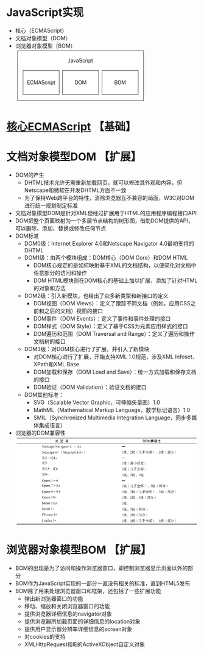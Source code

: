 # JavaScript实现
+ 核心（ECMAScript）
+ 文档对象模型（DOM）
+ 浏览器对象模型（BOM）  
![JavaScript实现](../attachments/JavaScript实现.png)

# [核心ECMAScript](ECMAScript标准.md) 【基础】

# 文档对象模型DOM 【扩展】
+ DOM的产生
   + DHTML技术允许无需重新加载网页，就可以修改其外观和内容，但Netscape和微软在开发DHTML方面不一致
   + 为了保持Web跨平台的特性，消除浏览器互不兼容的局面，W3C对DOM进行统一规划制定标准
+ 文档对象模型DOM是针对XML但经过扩展用于HTML的应用程序编程接口API
+ DOM把整个页面映射为一个多层节点结构的树形图，借助DOM提供的API，可以删除、添加、替换或修改任何节点
+ DOM标准
   + DOM0级：Internet Explorer 4.0和Netscape Navigator 4.0最初支持的DHTML
   + DOM1级：由两个模块组成：DOM核心（DOM Core）和DOM HTML
      + DOM核心规定的是如何映射基于XML的文档结构，以便简化对文档中任意部分的访问和操作
      + DOM HTML模块则在DOM核心的基础上加以扩展，添加了针对HTML的对象和方法
   + DOM2级：引入新模块，也给出了众多新类型和新接口的定义
      + DOM视图（DOM Views）：定义了跟踪不同文档（例如，应用CSS之前和之后的文档）视图的接口
      + DOM事件（DOM Events）：定义了事件和事件处理的接口
      + DOM样式（DOM Style）：定义了基于CSS为元素应用样式的接口
      + DOM遍历和范围（DOM Traversal and Range）：定义了遍历和操作文档树的接口
   + DOM3级：对DOM核心进行了扩展，并引入了新模块
      + 对DOM核心进行了扩展，开始支持XML 1.0规范，涉及XML Infoset、XPath和XML Base
      + DOM加载和保存（DOM Load and Save）：统一方式加载和保存文档的接口
      + DOM验证（DOM Validation）：验证文档的接口
   + DOM其他标准：
      + SVG（Scalable Vector Graphic，可伸缩矢量图）1.0
      + MathML（Mathematical Markup Language，数学标记语言）1.0
      + SMIL（Synchronized Multimedia Integration Language，同步多媒体集成语言）
+ 浏览器的DOM兼容性
![浏览器的DOM兼容性](../attachments/浏览器的DOM兼容性.png)


# 浏览器对象模型BOM 【扩展】
+ BOM的出现是为了访问和操作浏览器窗口，即控制浏览器显示页面以外的部分
+ BOM作为JavaScript实现的一部分一直没有相关的标准，直到HTML5发布
+ BOM除了用来处理浏览器窗口和框架，还包括了一些扩展功能
   + 弹出新浏览器窗口的功能
   + 移动、缩放和关闭浏览器窗口的功能
   + 提供浏览器详细信息的navigator对象
   + 提供浏览器所加载页面的详细信息的location对象
   + 提供用户显示器分辨率详细信息的screen对象
   + 对cookies的支持
   + XMLHttpRequest和IE的ActiveXObject自定义对象


